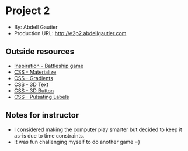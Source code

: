 # Project 2
+ By: Abdell Gautier
+ Production URL: <http://e2p2.abdellgautier.com>

## Outside resources
+ [Inspiration - Battleship game](https://en.wikipedia.org/wiki/Battleship_(game))
+ [CSS - Materialize](https://materializecss.com/)
+ [CSS - Gradients](https://cssgradient.io/)
+ [CSS - 3D Text](https://codepen.io/ryandsouza13/pen/yEBJQV)
+ [CSS - 3D Button](https://www.joshwcomeau.com/animation/3d-button/)
+ [CSS - Pulsating Labels](https://www.florin-pop.com/blog/2019/03/css-pulse-effect/)

## Notes for instructor
+ I considered making the computer play smarter but decided to keep it as-is due to time constraints.
+ It was fun challenging myself to do another game =)